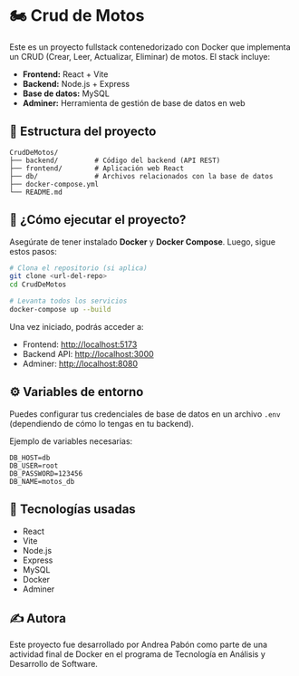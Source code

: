 # 🏍️ Crud de Motos

Este es un proyecto fullstack contenedorizado con Docker que implementa un CRUD (Crear, Leer, Actualizar, Eliminar) de motos. El stack incluye:

- **Frontend:** React + Vite
- **Backend:** Node.js + Express
- **Base de datos:** MySQL
- **Adminer:** Herramienta de gestión de base de datos en web

## 📁 Estructura del proyecto

```
CrudDeMotos/
├── backend/         # Código del backend (API REST)
├── frontend/        # Aplicación web React
├── db/              # Archivos relacionados con la base de datos
├── docker-compose.yml
└── README.md
```

## 🚀 ¿Cómo ejecutar el proyecto?

Asegúrate de tener instalado **Docker** y **Docker Compose**. Luego, sigue estos pasos:

```bash
# Clona el repositorio (si aplica)
git clone <url-del-repo>
cd CrudDeMotos

# Levanta todos los servicios
docker-compose up --build
```

Una vez iniciado, podrás acceder a:

- Frontend: [http://localhost:5173](http://localhost:5173)
- Backend API: [http://localhost:3000](http://localhost:3000)
- Adminer: [http://localhost:8080](http://localhost:8080)

## ⚙️ Variables de entorno

Puedes configurar tus credenciales de base de datos en un archivo `.env` (dependiendo de cómo lo tengas en tu backend).

Ejemplo de variables necesarias:

```env
DB_HOST=db
DB_USER=root
DB_PASSWORD=123456
DB_NAME=motos_db
```

## 🧱 Tecnologías usadas

- React
- Vite
- Node.js
- Express
- MySQL
- Docker
- Adminer

## ✍️ Autora

Este proyecto fue desarrollado por Andrea Pabón como parte de una actividad final de Docker en el programa de Tecnología en Análisis y Desarrollo de Software.
